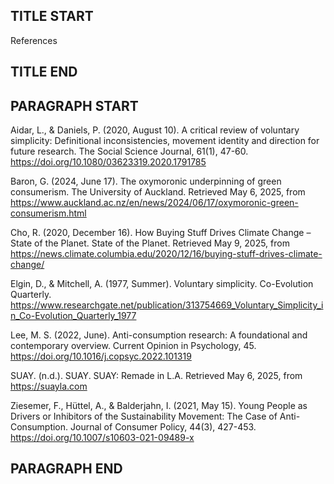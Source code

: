 ## TITLE START ##
References
## TITLE END ##

## PARAGRAPH START ##
Aidar, L., & Daniels, P. (2020, August 10). A critical review of voluntary simplicity: 
  Definitional inconsistencies, movement identity and direction for future research. 
  The Social Science Journal, 61(1), 47-60. 
  https://doi.org/10.1080/03623319.2020.1791785

Baron, G. (2024, June 17). The oxymoronic underpinning of green consumerism. The 
  University of Auckland. Retrieved May 6, 2025, from 
  https://www.auckland.ac.nz/en/news/2024/06/17/oxymoronic-green-consumerism.html

Cho, R. (2020, December 16). How Buying Stuff Drives Climate Change – State of the 
  Planet. State of the Planet. Retrieved May 9, 2025, from 
  https://news.climate.columbia.edu/2020/12/16/buying-stuff-drives-climate-change/

Elgin, D., & Mitchell, A. (1977, Summer). Voluntary simplicity. Co-Evolution Quarterly. 
  https://www.researchgate.net/publication/313754669_Voluntary_Simplicity_in_Co-Evolution_Quarterly_1977

Lee, M. S. (2022, June). Anti-consumption research: A foundational and contemporary 
  overview. Current Opinion in Psychology, 45. 
  https://doi.org/10.1016/j.copsyc.2022.101319

SUAY. (n.d.). SUAY. SUAY: Remade in L.A. Retrieved May 6, 2025, from 
  https://suayla.com

Ziesemer, F., Hüttel, A., & Balderjahn, I. (2021, May 15). Young People as Drivers or 
  Inhibitors of the Sustainability Movement: The Case of Anti-Consumption. 
  Journal of Consumer Policy, 44(3), 427-453. 
  https://doi.org/10.1007/s10603-021-09489-x
## PARAGRAPH END ##
